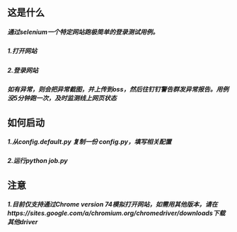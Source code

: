 ## 这是什么

##### 通过selenium一个特定网站跑极简单的登录测试用例。 

##### 1.打开网站

##### 2.登录网站

##### 如有异常，则会把异常截图，并上传到oss，然后往钉钉警告群发异常报告。用例没5分钟跑一次，及时监测线上网页状态



## 如何启动

##### 1.从config.default.py 复制一份 config.py，填写相关配置

##### 2.运行python job.py



## 注意

##### 1.目前仅支持通过Chrome version 74模拟打开网站，如需用其他版本，请在https://sites.google.com/a/chromium.org/chromedriver/downloads下载其他driver









